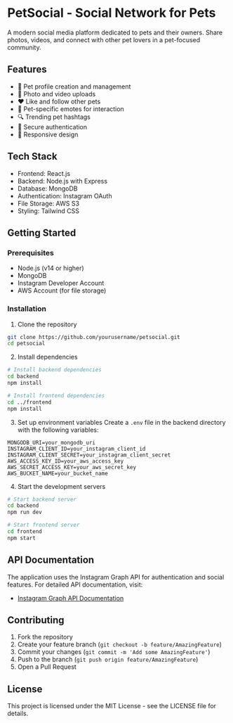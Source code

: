 # PetSocial - Social Network for Pets

A modern social media platform dedicated to pets and their owners. Share photos, videos, and connect with other pet lovers in a pet-focused community.

## Features

- 🐾 Pet profile creation and management
- 📸 Photo and video uploads
- ❤️ Like and follow other pets
- 🎨 Pet-specific emotes for interaction
- 🔍 Trending pet hashtags
- 🔐 Secure authentication
- 📱 Responsive design

## Tech Stack

- Frontend: React.js
- Backend: Node.js with Express
- Database: MongoDB
- Authentication: Instagram OAuth
- File Storage: AWS S3
- Styling: Tailwind CSS

## Getting Started

### Prerequisites

- Node.js (v14 or higher)
- MongoDB
- Instagram Developer Account
- AWS Account (for file storage)

### Installation

1. Clone the repository
```bash
git clone https://github.com/yourusername/petsocial.git
cd petsocial
```

2. Install dependencies
```bash
# Install backend dependencies
cd backend
npm install

# Install frontend dependencies
cd ../frontend
npm install
```

3. Set up environment variables
Create a `.env` file in the backend directory with the following variables:
```
MONGODB_URI=your_mongodb_uri
INSTAGRAM_CLIENT_ID=your_instagram_client_id
INSTAGRAM_CLIENT_SECRET=your_instagram_client_secret
AWS_ACCESS_KEY_ID=your_aws_access_key
AWS_SECRET_ACCESS_KEY=your_aws_secret_key
AWS_BUCKET_NAME=your_bucket_name
```

4. Start the development servers
```bash
# Start backend server
cd backend
npm run dev

# Start frontend server
cd frontend
npm start
```

## API Documentation

The application uses the Instagram Graph API for authentication and social features. For detailed API documentation, visit:
- [Instagram Graph API Documentation](https://developers.facebook.com/docs/instagram-platform)

## Contributing

1. Fork the repository
2. Create your feature branch (`git checkout -b feature/AmazingFeature`)
3. Commit your changes (`git commit -m 'Add some AmazingFeature'`)
4. Push to the branch (`git push origin feature/AmazingFeature`)
5. Open a Pull Request

## License

This project is licensed under the MIT License - see the LICENSE file for details.
